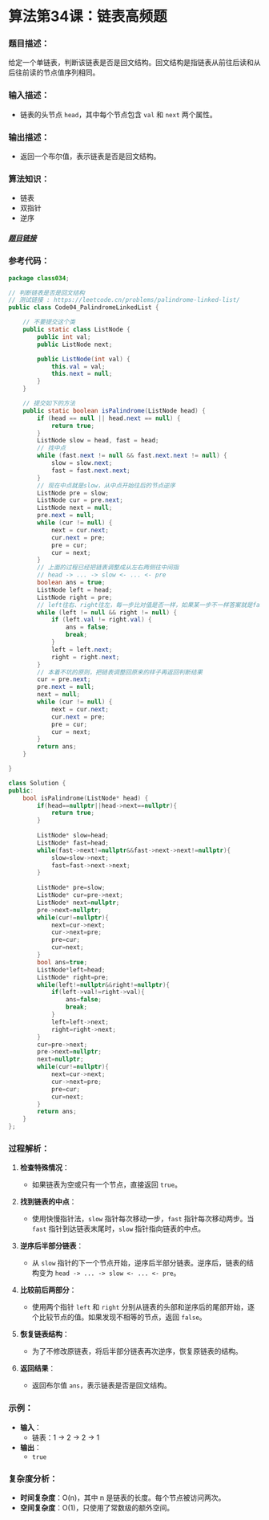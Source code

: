 # 算法第34课：链表高频题

### **题目描述：**
给定一个单链表，判断该链表是否是回文结构。回文结构是指链表从前往后读和从后往前读的节点值序列相同。

### **输入描述：**
- 链表的头节点 `head`，其中每个节点包含 `val` 和 `next` 两个属性。

### **输出描述：**
- 返回一个布尔值，表示链表是否是回文结构。

### **算法知识：**
- 链表
- 双指针
- 逆序

##### [题目链接](https://leetcode.cn/problems/palindrome-linked-list/)

### **参考代码：**
```java
package class034;

// 判断链表是否是回文结构
// 测试链接 : https://leetcode.cn/problems/palindrome-linked-list/
public class Code04_PalindromeLinkedList {

    // 不要提交这个类
    public static class ListNode {
        public int val;
        public ListNode next;

        public ListNode(int val) {
            this.val = val;
            this.next = null;
        }
    }

    // 提交如下的方法
    public static boolean isPalindrome(ListNode head) {
        if (head == null || head.next == null) {
            return true;
        }
        ListNode slow = head, fast = head;
        // 找中点
        while (fast.next != null && fast.next.next != null) {
            slow = slow.next;
            fast = fast.next.next;
        }
        // 现在中点就是slow，从中点开始往后的节点逆序
        ListNode pre = slow;
        ListNode cur = pre.next;
        ListNode next = null;
        pre.next = null;
        while (cur != null) {
            next = cur.next;
            cur.next = pre;
            pre = cur;
            cur = next;
        }
        // 上面的过程已经把链表调整成从左右两侧往中间指
        // head -> ... -> slow <- ... <- pre
        boolean ans = true;
        ListNode left = head;
        ListNode right = pre;
        // left往右、right往左，每一步比对值是否一样，如果某一步不一样答案就是false
        while (left != null && right != null) {
            if (left.val != right.val) {
                ans = false;
                break;
            }
            left = left.next;
            right = right.next;
        }
        // 本着不坑的原则，把链表调整回原来的样子再返回判断结果
        cur = pre.next;
        pre.next = null;
        next = null;
        while (cur != null) {
            next = cur.next;
            cur.next = pre;
            pre = cur;
            cur = next;
        }
        return ans;
    }

}
```



```c++
class Solution {
public:
    bool isPalindrome(ListNode* head) {
        if(head==nullptr||head->next==nullptr){
            return true;
        }
        
        ListNode* slow=head;
        ListNode* fast=head;
        while(fast->next!=nullptr&&fast->next->next!=nullptr){
            slow=slow->next;
            fast=fast->next->next;
        }
        
        ListNode* pre=slow;
        ListNode* cur=pre->next;
        ListNode* next=nullptr;
        pre->next=nullptr;
        while(cur!=nullptr){
            next=cur->next;
            cur->next=pre;
            pre=cur;
            cur=next;
        }
        bool ans=true;
        ListNode*left=head;
        ListNode* right=pre;
        while(left!=nullptr&&right!=nullptr){
            if(left->val!=right->val){
                ans=false;
                break;
            }
            left=left->next;
            right=right->next;
        }
        cur=pre->next;
        pre->next=nullptr;
        next=nullptr;
        while(cur!=nullptr){
            next=cur->next;
            cur->next=pre;
            pre=cur;
            cur=next;
        }
        return ans;
    }
};
```

### **过程解析：**

1. **检查特殊情况**：
   - 如果链表为空或只有一个节点，直接返回 `true`。

2. **找到链表的中点**：
   - 使用快慢指针法，`slow` 指针每次移动一步，`fast` 指针每次移动两步。当 `fast` 指针到达链表末尾时，`slow` 指针指向链表的中点。

3. **逆序后半部分链表**：
   - 从 `slow` 指针的下一个节点开始，逆序后半部分链表。逆序后，链表的结构变为 `head -> ... -> slow <- ... <- pre`。

4. **比较前后两部分**：
   - 使用两个指针 `left` 和 `right` 分别从链表的头部和逆序后的尾部开始，逐个比较节点的值。如果发现不相等的节点，返回 `false`。

5. **恢复链表结构**：
   - 为了不修改原链表，将后半部分链表再次逆序，恢复原链表的结构。

6. **返回结果**：
   - 返回布尔值 `ans`，表示链表是否是回文结构。

### **示例：**
- **输入**：
  - 链表：1 -> 2 -> 2 -> 1
- **输出**：
  - `true`

### **复杂度分析：**
- **时间复杂度**：O(n)，其中 n 是链表的长度。每个节点被访问两次。
- **空间复杂度**：O(1)，只使用了常数级的额外空间。